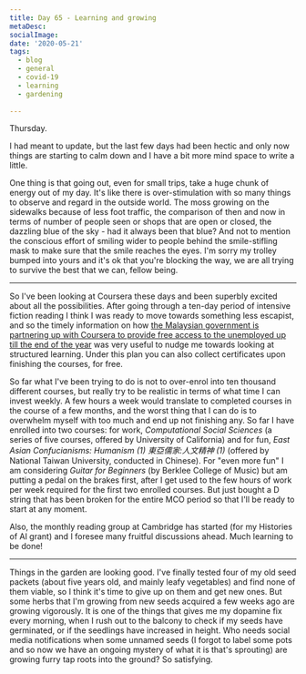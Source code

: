 ```yaml
---
title: Day 65 - Learning and growing
metaDesc: 
socialImage: 
date: '2020-05-21'
tags:
  - blog
  - general
  - covid-19
  - learning
  - gardening
  
---
```


Thursday.

I had meant to update, but the last few days had been hectic and only now things are starting to calm down and I have a bit more mind space to write a little. 

One thing is that going out, even for small trips, take a huge chunk of energy out of my day. It's like there is over-stimulation with so many things to observe and regard in the outside world. The moss growing on the sidewalks because of less foot traffic, the comparison of then and now in terms of number of people seen or shops that are open or closed, the dazzling blue of the sky - had it always been that blue? And not to mention the conscious effort of smiling wider to people behind the smile-stifling mask to make sure that the smile reaches the eyes. I'm sorry my trolley bumped into yours and it's ok that you're blocking the way, we are all trying to survive the best that we can, fellow being. 

---

So I've been looking at Coursera these days and been superbly excited about all the possibilities. After going through a ten-day period of intensive fiction reading I think I was ready to move towards something less escapist, and so the timely information on how [the Malaysian government is partnering up with Coursera to provide free access to the unemployed up till the end of the year](https://www.digitalnewsasia.com/digital-economy/mdec-partners-coursera-digitally-upskill-malaysian-workforce-part-mydigitalworkforce) was very useful to nudge me towards looking at structured learning. Under this plan you can also collect certificates upon finishing the courses, for free. 

So far what I've been trying to do is not to over-enrol into ten thousand different courses, but really try to be realistic in terms of what time I can invest weekly. A few hours a week would translate to completed courses in the course of a few months, and the worst thing that I can do is to overwhelm myself with too much and end up not finishing any. So far I have enrolled into two courses: for work, *Computational Social Sciences* (a series of five courses, offered by University of California) and for fun, *East Asian Confucianisms: Humanism (1) 東亞儒家:人文精神 (1)* (offered by National Taiwan University, conducted in Chinese). For "even more fun" I am considering *Guitar for Beginners* (by Berklee College of Music) but am putting a pedal on the brakes first, after I get used to the few hours of work per week required for the first two enrolled courses. But just bought a D string that has been broken for the entire MCO period so that I'll be ready to start at any moment. 

Also, the monthly reading group at Cambridge has started (for my Histories of AI grant) and I foresee many fruitful discussions ahead. Much learning to be done! 

---

Things in the garden are looking good. I've finally tested four of my old seed packets (about five years old, and mainly leafy vegetables) and find none of them viable, so I think it's time to give up on them and get new ones. But some herbs that I'm growing from new seeds acquired a few weeks ago are growing vigorously. It is one of the things that gives me my dopamine fix every morning, when I rush out to the balcony to check if my seeds have germinated, or if the seedlings have increased in height. Who needs social media notifications when some unnamed seeds (I forgot to label some pots and so now we have an ongoing mystery of what it is that's sprouting) are growing furry tap roots into the ground? So satisfying. 
